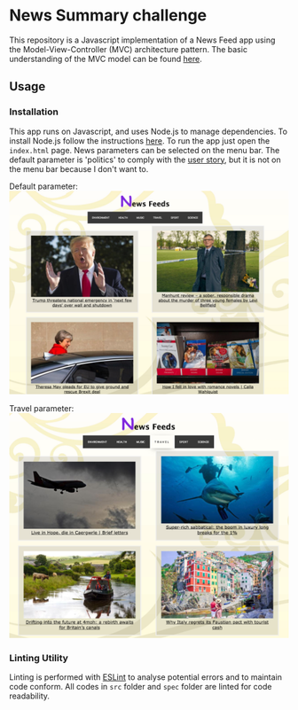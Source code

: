 # News Summary challenge 

This repository is a Javascript implementation of a News Feed app using the Model-View-Controller (MVC) architecture pattern. The basic understanding of the MVC model can be found [here](https://developer.mozilla.org/en-US/docs/Web/Apps/Fundamentals/Modern_web_app_architecture/MVC_architecture).

## Usage

### Installation  

This app runs on Javascript, and uses Node.js to manage dependencies. To install Node.js follow the instructions [here](https://nodejs.org/en/). To run the app just open the `index.html` page. News parameters can be selected on the menu bar. The default parameter is 'politics' to comply with the [user story](), but it is not on the menu bar because I don't want to.

Default parameter:
![App interface1](images/default_param.png)

Travel parameter:
![App interface1](images/travel_param.png)

### Linting Utility

Linting is performed with [ESLint](https://eslint.org/) to analyse potential errors and to maintain code conform. All codes in `src` folder and `spec` folder are linted for code readability. 